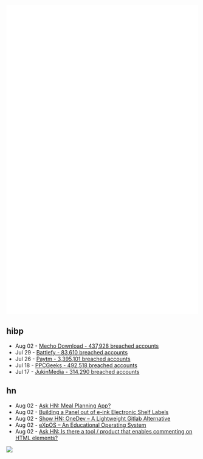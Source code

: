 ![Metrics](https://raw.githubusercontent.com/phixion/phixion/master/metrics.svg)

## hibp

<!--
for https://github.com/phixion/phixion/blob/main/.github/workflows/feeds.yml
-->
<!--START_SECTION:haveibeenpwnd-->
- Aug 02 - [Mecho Download - 437,928 breached accounts](https://haveibeenpwned.com/PwnedWebsites#MechoDownload)
- Jul 29 - [Battlefy - 83,610 breached accounts](https://haveibeenpwned.com/PwnedWebsites#Battlefy)
- Jul 26 - [Paytm - 3,395,101 breached accounts](https://haveibeenpwned.com/PwnedWebsites#Paytm)
- Jul 18 - [PPCGeeks - 492,518 breached accounts](https://haveibeenpwned.com/PwnedWebsites#PPCGeeks)
- Jul 17 - [JukinMedia - 314,290 breached accounts](https://haveibeenpwned.com/PwnedWebsites#JukinMedia)
<!--END_SECTION:haveibeenpwnd-->

## hn

<!--
for https://github.com/phixion/phixion/blob/main/.github/workflows/feeds.yml
-->
<!--START_SECTION:hn-->
- Aug 02 - [Ask HN: Meal Planning App?](https://news.ycombinator.com/item?id=32316604)
- Aug 02 - [Building a Panel out of e-ink Electronic Shelf Labels](https://rbaron.net/blog/2022/07/29/Daisy-chaining-multiple-electronic-shelf-labels.html)
- Aug 02 - [Show HN: OneDev – A Lightweight Gitlab Alternative](https://github.com/theonedev/onedev)
- Aug 02 - [eXpOS – An Educational Operating System](https://exposnitc.github.io/expos-docs/about/)
- Aug 02 - [Ask HN: Is there a tool / product that enables commenting on HTML elements?](https://news.ycombinator.com/item?id=32315035)
<!--END_SECTION:hn-->

<!--
for https://yhype.me
-->
![](https://hit.yhype.me/github/profile?user_id=13013670)
